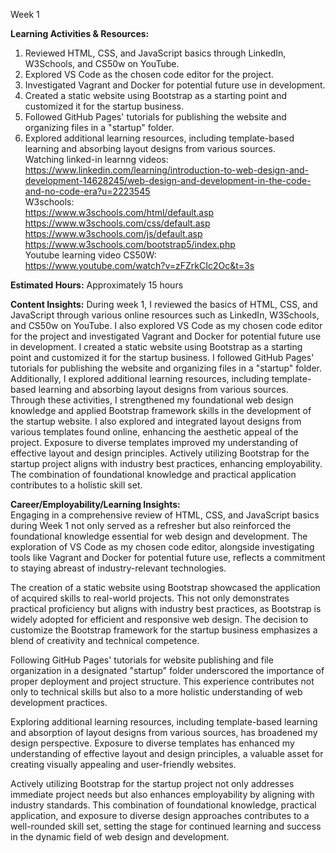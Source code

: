 Week 1

**Learning Activities & Resources:**
1. Reviewed HTML, CSS, and JavaScript basics through LinkedIn, W3Schools, and CS50w on YouTube.
2. Explored VS Code as the chosen code editor for the project.
3. Investigated Vagrant and Docker for potential future use in development.
4. Created a static website using Bootstrap as a starting point and customized it for the startup business.
5. Followed GitHub Pages' tutorials for publishing the website and organizing files in a "startup" folder.
6. Explored additional learning resources, including template-based learning and absorbing layout designs from various sources.<br>
Watching linked-in learnng videos:<br>
https://www.linkedin.com/learning/introduction-to-web-design-and-development-14628245/web-design-and-development-in-the-code-and-no-code-era?u=2223545<br>
W3schools: <br>
https://www.w3schools.com/html/default.asp
https://www.w3schools.com/css/default.asp
https://www.w3schools.com/js/default.asp
https://www.w3schools.com/bootstrap5/index.php<br>
Youtube learning video CS50W: <br>
https://www.youtube.com/watch?v=zFZrkCIc2Oc&t=3s

**Estimated Hours:**
Approximately 15 hours

**Content Insights:**
During week 1, I reviewed the basics of HTML, CSS, and JavaScript through various online resources such as LinkedIn, W3Schools, and CS50w on YouTube. I also explored VS Code as my chosen code editor for the project and investigated Vagrant and Docker for potential future use in development. I created a static website using Bootstrap as a starting point and customized it for the startup business. I followed GitHub Pages' tutorials for publishing the website and organizing files in a "startup" folder. Additionally, I explored additional learning resources, including template-based learning and absorbing layout designs from various sources.
Through these activities, I strengthened my foundational web design knowledge and applied Bootstrap framework skills in the development of the startup website. I also explored and integrated layout designs from various templates found online, enhancing the aesthetic appeal of the project. Exposure to diverse templates improved my understanding of effective layout and design principles. Actively utilizing Bootstrap for the startup project aligns with industry best practices, enhancing employability. The combination of foundational knowledge and practical application contributes to a holistic skill set.

**Career/Employability/Learning Insights:**<br>
Engaging in a comprehensive review of HTML, CSS, and JavaScript basics during Week 1 not only served as a refresher but also reinforced the foundational knowledge essential for web design and development. The exploration of VS Code as my chosen code editor, alongside investigating tools like Vagrant and Docker for potential future use, reflects a commitment to staying abreast of industry-relevant technologies.

The creation of a static website using Bootstrap showcased the application of acquired skills to real-world projects. This not only demonstrates practical proficiency but aligns with industry best practices, as Bootstrap is widely adopted for efficient and responsive web design. The decision to customize the Bootstrap framework for the startup business emphasizes a blend of creativity and technical competence.

Following GitHub Pages' tutorials for website publishing and file organization in a designated "startup" folder underscored the importance of proper deployment and project structure. This experience contributes not only to technical skills but also to a more holistic understanding of web development practices.

Exploring additional learning resources, including template-based learning and absorption of layout designs from various sources, has broadened my design perspective. Exposure to diverse templates has enhanced my understanding of effective layout and design principles, a valuable asset for creating visually appealing and user-friendly websites.

Actively utilizing Bootstrap for the startup project not only addresses immediate project needs but also enhances employability by aligning with industry standards. This combination of foundational knowledge, practical application, and exposure to diverse design approaches contributes to a well-rounded skill set, setting the stage for continued learning and success in the dynamic field of web design and development.






